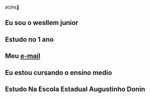 #OPA:clown_face:
## Eu sou o wesllem junior 
## Estudo no 1 ano
## Meu [e-mail](wesllem.chagas@escola.pr.gov.br)
## Eu estou cursando o ensino medio
## Estudo Na Escola Estadual Augustinho Donin


